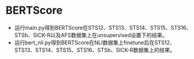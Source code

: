 # BERTScore
- 运行main.py得到BERTScore在STS12、STS13、STS14、STS15、STS16、STSb、SICK-R以及AFS数据集上在unsupervised设置下的结果。
- 运行bert_nli.py得到BERTScore在NLI数据集上finetune后在STS12、STS13、STS14、STS15、STS16、STSb、SICK-R数据集上的结果。